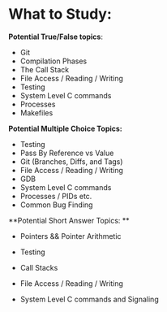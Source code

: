 # What to Study: 

**Potential True/False topics**: 

- Git
- Compilation Phases
- The Call Stack
- File Access / Reading / Writing
- Testing
- System Level C commands
- Processes
- Makefiles 



**Potential Multiple Choice Topics:**

- Testing
- Pass By Reference vs Value
- Git (Branches, Diffs, and Tags)
- File Access / Reading / Writing
- GDB
- System Level C commands
- Processes / PIDs etc.
- Common Bug Finding



**Potential Short Answer Topics: **

- Pointers && Pointer Arithmetic

- Testing

- Call Stacks

- File Access / Reading / Writing

- System Level C commands and Signaling

  

